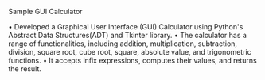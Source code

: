 Sample GUI Calculator

•	Developed a Graphical User Interface (GUI) Calculator using Python's Abstract Data Structures(ADT) and Tkinter library.
•	The calculator has a range of functionalities, including addition, multiplication, subtraction, division, square root, cube root, square, absolute value, and trigonometric functions. 
•	It accepts infix expressions, computes their values, and returns the result.
